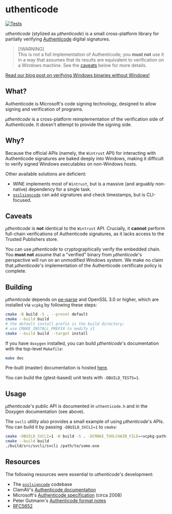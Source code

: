 # uthenticode

[![Tests](https://github.com/trailofbits/uthenticode/actions/workflows/tests.yml/badge.svg)](https://github.com/trailofbits/uthenticode/actions/workflows/tests.yml)

*uthenticode* (stylized as *μthenticode*) is a small cross-platform library for
partially verifying [Authenticode](https://docs.microsoft.com/en-us/windows-hardware/drivers/install/authenticode)
digital signatures.

> [!WARNING]\
> This is not a full implementation of Authenticode; you **must not** use it in a way that assumes
> that its results are equivalent to verification on a Windows machine. See the [caveats](#caveats)
> below for more details.

[Read our blog post on verifying Windows binaries without Windows!](https://blog.trailofbits.com/2020/05/27/verifying-windows-binaries-without-windows/)

## What?

Authenticode is Microsoft's code signing technology, designed to allow signing
and verification of programs.

*μthenticode* is a cross-platform reimplementation of the verification side of
Authenticode. It doesn't attempt to provide the signing side.

## Why?

Because the official APIs (namely, the `Wintrust` API) for interacting with
Authenticode signatures are baked deeply into Windows, making it difficult to
verify signed Windows executables on non-Windows hosts.

Other available solutions are deficient:

* WINE implements most of `Wintrust`, but is a massive (and arguably non-native)
  dependency for a single task.
* [`osslsigncode`](https://github.com/mtrojnar/osslsigncode) can add signatures
  and check timestamps, but is CLI-focused.

## Caveats

*μthenticode* is **not** identical to the `Wintrust` API. Crucially, it
**cannot** perform full-chain verifications of Authenticode signatures, as it
lacks access to the Trusted Publishers store.

You can use *μthenticode* to cryptographically verify the embedded chain.
You **must not** assume that a "verified" binary from *μthenticode*'s
perspective will run on an unmodified Windows system. We make no claim that
*μthenticode*'s implementation of the Authenticode certificate policy is
complete.

## Building

*μthenticode* depends on [pe-parse](https://github.com/trailofbits/pe-parse)
and OpenSSL 3.0 or higher, which are installed via `vcpkg` by following these steps:

```bash
cmake -B build -S . --preset default
cmake --build build
# the default install prefix is the build directory;
# use CMAKE_INSTALL_PREFIX to modify it
cmake --build build --target install
```

If you have `doxygen` installed, you can build *μthenticode*'s documentation
with the top-level `Makefile`:

```bash
make doc
```

Pre-built (master) documentation is hosted
[here](https://trailofbits.github.io/uthenticode/).

You can build the (gtest-based) unit tests with `-DBUILD_TESTS=1`.

## Usage

*μthenticode*'s public API is documented in `uthenticode.h` and in the Doxygen
documentation (see above).

The `svcli` utility also provides a small example of using *μthenticode*'s APIs.
You can build it by passing `-DBUILD_SVCLI=1` to `cmake`:

```bash
cmake -DBUILD_SVCLI=1 -B build -S . -DCMAKE_TOOLCHAIN_FILE=<vcpkg-path>/scripts/buildsystems/vcpkg.cmake
cmake --build build
./build/src/svcli/svcli /path/to/some.exe
```

## Resources

The following resources were essential to *uthenticode*'s development:

* The [`osslsigncode`](https://github.com/mtrojnar/osslsigncode) codebase
* ClamAV's [Authenticode documentation](https://www.clamav.net/documents/microsoft-authenticode-signature-verification)
* Microsoft's
  [Authenticode specification](http://download.microsoft.com/download/9/c/5/9c5b2167-8017-4bae-9fde-d599bac8184a/Authenticode_PE.docx)
  (circa 2008)
* Peter Gutmann's [Authenticode format notes](https://www.cs.auckland.ac.nz/~pgut001/pubs/authenticode.txt)
* [RFC5652](https://tools.ietf.org/html/rfc5652)
